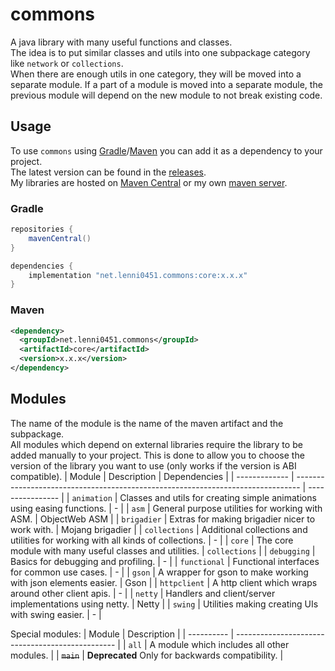 # commons
A java library with many useful functions and classes.\
The idea is to put similar classes and utils into one subpackage category like `network` or `collections`.\
When there are enough utils in one category, they will be moved into a separate module. If a part of a module is moved into a separate module, the previous module will depend on the new module to not break existing code.

## Usage
To use `commons` using [Gradle](#gradle)/[Maven](#maven) you can add it as a dependency to your project.\
The latest version can be found in the [releases](https://github.com/Lenni0451/commons/releases).\
My libraries are hosted on [Maven Central](https://mvnrepository.com/artifact/net.lenni0451.commons) or my own [maven server](https://maven.lenni0451.net/).

### Gradle
```groovy
repositories {
    mavenCentral()
}

dependencies {
    implementation "net.lenni0451.commons:core:x.x.x"
}
```

### Maven
```xml
<dependency>
  <groupId>net.lenni0451.commons</groupId>
  <artifactId>core</artifactId>
  <version>x.x.x</version>
</dependency>
```

## Modules
The name of the module is the name of the maven artifact and the subpackage.\
All modules which depend on external libraries require the library to be added manually to your project.
This is done to allow you to choose the version of the library you want to use (only works if the version is ABI compatible).
| Module        | Description                                                                     | Dependencies     |
| ------------- | ------------------------------------------------------------------------------- | ---------------- |
| `animation`   | Classes and utils for creating simple animations using easing functions.        | -                |
| `asm`         | General purpose utilities for working with ASM.                                 | ObjectWeb ASM    |
| `brigadier`   | Extras for making brigadier nicer to work with.                                 | Mojang brigadier |
| `collections` | Additional collections and utilities for working with all kinds of collections. | -                |
| `core`        | The core module with many useful classes and utilities.                         | `collections`    |
| `debugging`   | Basics for debugging and profiling.                                             | -                |
| `functional`  | Functional interfaces for common use cases.                                     | -                |
| `gson`        | A wrapper for gson to make working with json elements easier.                   | Gson             |
| `httpclient`  | A http client which wraps around other client apis.                             | -                |
| `netty`       | Handlers and client/server implementations using netty.                         | Netty            |
| `swing`       | Utilities making creating UIs with swing easier.                                | -                |

Special modules:
| Module     | Description                                      |
| ---------- | ------------------------------------------------ |
| `all`      | A module which includes all other modules.       |
| ~~`main`~~ | __Deprecated__ Only for backwards compatibility. |
